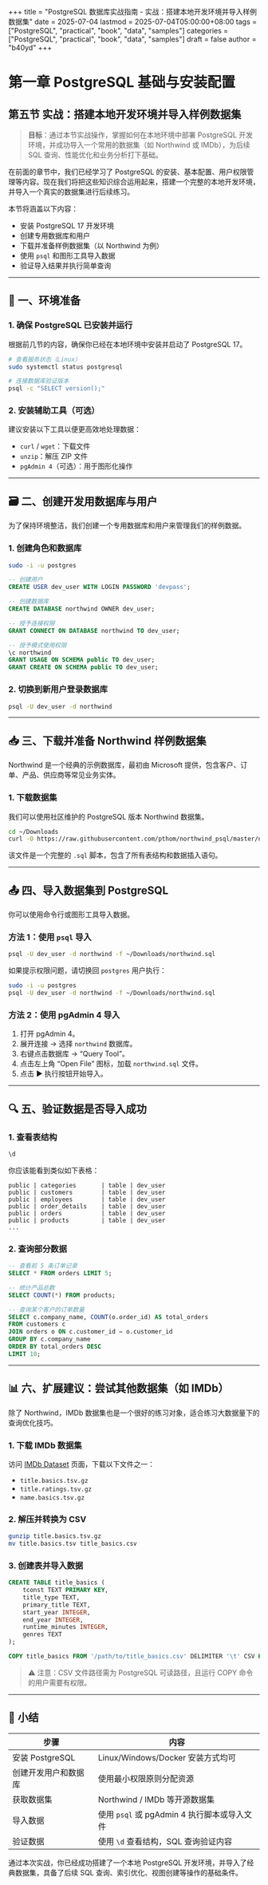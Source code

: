 +++
title = "PostgreSQL 数据库实战指南 - 实战：搭建本地开发环境并导入样例数据集"
date = 2025-07-04
lastmod = 2025-07-04T05:00:00+08:00
tags = ["PostgreSQL", "practical", "book", "data", "samples"]
categories = ["PostgreSQL", "practical", "book", "data", "samples"]
draft = false
author = "b40yd"
+++


# 第一章 PostgreSQL 基础与安装配置
## 第五节 实战：搭建本地开发环境并导入样例数据集

> **目标**：通过本节实战操作，掌握如何在本地环境中部署 PostgreSQL 开发环境，并成功导入一个常用的数据集（如 Northwind 或 IMDb），为后续 SQL 查询、性能优化和业务分析打下基础。

在前面的章节中，我们已经学习了 PostgreSQL 的安装、基本配置、用户权限管理等内容。现在我们将把这些知识综合运用起来，搭建一个完整的本地开发环境，并导入一个真实的数据集进行后续练习。

本节将涵盖以下内容：

- 安装 PostgreSQL 17 开发环境
- 创建专用数据库和用户
- 下载并准备样例数据集（以 Northwind 为例）
- 使用 `psql` 和图形工具导入数据
- 验证导入结果并执行简单查询

---

## 🧰 一、环境准备

### 1. 确保 PostgreSQL 已安装并运行

根据前几节的内容，确保你已经在本地环境中安装并启动了 PostgreSQL 17。

```bash
# 查看服务状态（Linux）
sudo systemctl status postgresql

# 连接数据库验证版本
psql -c "SELECT version();"
```

### 2. 安装辅助工具（可选）

建议安装以下工具以便更高效地处理数据：

- `curl` / `wget`：下载文件
- `unzip`：解压 ZIP 文件
- `pgAdmin 4`（可选）：用于图形化操作

---

## 🗃️ 二、创建开发用数据库与用户

为了保持环境整洁，我们创建一个专用数据库和用户来管理我们的样例数据。

### 1. 创建角色和数据库

```bash
sudo -i -u postgres
```

```sql
-- 创建用户
CREATE USER dev_user WITH LOGIN PASSWORD 'devpass';

-- 创建数据库
CREATE DATABASE northwind OWNER dev_user;

-- 授予连接权限
GRANT CONNECT ON DATABASE northwind TO dev_user;

-- 授予模式使用权限
\c northwind
GRANT USAGE ON SCHEMA public TO dev_user;
GRANT CREATE ON SCHEMA public TO dev_user;
```

### 2. 切换到新用户登录数据库

```bash
psql -U dev_user -d northwind
```

---

## 📥 三、下载并准备 Northwind 样例数据集

Northwind 是一个经典的示例数据库，最初由 Microsoft 提供，包含客户、订单、产品、供应商等常见业务实体。

### 1. 下载数据集

我们可以使用社区维护的 PostgreSQL 版本 Northwind 数据集。

```bash
cd ~/Downloads
curl -O https://raw.githubusercontent.com/pthom/northwind_psql/master/northwind.sql
```

该文件是一个完整的 `.sql` 脚本，包含了所有表结构和数据插入语句。

---

## 📤 四、导入数据集到 PostgreSQL

你可以使用命令行或图形工具导入数据。

### 方法 1：使用 `psql` 导入

```bash
psql -U dev_user -d northwind -f ~/Downloads/northwind.sql
```

如果提示权限问题，请切换回 `postgres` 用户执行：

```bash
sudo -i -u postgres
psql -U dev_user -d northwind -f ~/Downloads/northwind.sql
```

### 方法 2：使用 pgAdmin 4 导入

1. 打开 pgAdmin 4。
2. 展开连接 → 选择 `northwind` 数据库。
3. 右键点击数据库 → “Query Tool”。
4. 点击左上角 “Open File” 图标，加载 `northwind.sql` 文件。
5. 点击 ▶️ 执行按钮开始导入。

---

## 🔍 五、验证数据是否导入成功

### 1. 查看表结构

```sql
\d
```

你应该能看到类似如下表格：

```
public | categories       | table | dev_user
public | customers        | table | dev_user
public | employees        | table | dev_user
public | order_details    | table | dev_user
public | orders           | table | dev_user
public | products         | table | dev_user
...
```

### 2. 查询部分数据

```sql
-- 查看前 5 条订单记录
SELECT * FROM orders LIMIT 5;

-- 统计产品总数
SELECT COUNT(*) FROM products;

-- 查询某个客户的订单数量
SELECT c.company_name, COUNT(o.order_id) AS total_orders
FROM customers c
JOIN orders o ON c.customer_id = o.customer_id
GROUP BY c.company_name
ORDER BY total_orders DESC
LIMIT 10;
```

---

## 📊 六、扩展建议：尝试其他数据集（如 IMDb）

除了 Northwind，IMDb 数据集也是一个很好的练习对象，适合练习大数据量下的查询优化技巧。

### 1. 下载 IMDb 数据集

访问 [IMDb Dataset](https://www.imdb.com/interfaces/) 页面，下载以下文件之一：

- `title.basics.tsv.gz`
- `title.ratings.tsv.gz`
- `name.basics.tsv.gz`

### 2. 解压并转换为 CSV

```bash
gunzip title.basics.tsv.gz
mv title.basics.tsv title_basics.csv
```

### 3. 创建表并导入数据

```sql
CREATE TABLE title_basics (
    tconst TEXT PRIMARY KEY,
    title_type TEXT,
    primary_title TEXT,
    start_year INTEGER,
    end_year INTEGER,
    runtime_minutes INTEGER,
    genres TEXT
);

COPY title_basics FROM '/path/to/title_basics.csv' DELIMITER '\t' CSV HEADER;
```

> ⚠️ 注意：CSV 文件路径需为 PostgreSQL 可读路径，且运行 COPY 命令的用户需要有权限。

---

## 📌 小结

| 步骤 | 内容 |
|------|------|
| 安装 PostgreSQL | Linux/Windows/Docker 安装方式均可 |
| 创建开发用户和数据库 | 使用最小权限原则分配资源 |
| 获取数据集 | Northwind / IMDb 等开源数据集 |
| 导入数据 | 使用 `psql` 或 pgAdmin 4 执行脚本或导入文件 |
| 验证数据 | 使用 `\d` 查看结构，SQL 查询验证内容 |

通过本次实战，你已经成功搭建了一个本地 PostgreSQL 开发环境，并导入了经典数据集，具备了后续 SQL 查询、索引优化、视图创建等操作的基础条件。
